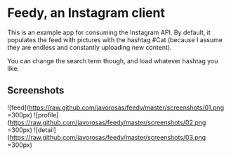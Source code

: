 Feedy, an Instagram client
==========================

This is an example app for consuming the Instagram API. By default, it populates the feed with pictures with the hashtag #Cat (because I assume they are endless and constantly uploading new content).

You can change the search term though, and load whatever hashtag you like.

## Screenshots

![feed](https://raw.github.com/javorosas/feedy/master/screenshots/01.png =300px)
![profile](https://raw.github.com/javorosas/feedy/master/screenshots/02.png =300px)
![detail](https://raw.github.com/javorosas/feedy/master/screenshots/03.png =300px)

